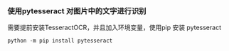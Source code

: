 ### 使用pytesseract 对图片中的文字进行识别  

需要提前安装TesseractOCR，并且加入环境变量，使用pip 安装 pytesseract


```
python -m pip install pytesseract
```  

